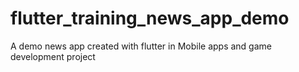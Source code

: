 # flutter_training_news_app_demo
A demo news app created with flutter in Mobile apps and game development project
